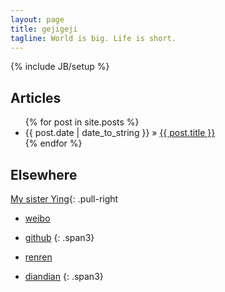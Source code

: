 ```yaml
---
layout: page
title: gejigeji
tagline: World is big. Life is short.
---
```

{% include JB/setup %}


## Articles


<ul class="posts">
  {% for post in site.posts %}
    <li><span>{{ post.date | date_to_string }}</span> &raquo; <a href="{{ BASE_PATH }}{{ post.url }}">{{ post.title }}</a></li>
  {% endfor %}
</ul>

## Elsewhere
 [My sister Ying](https://farm9.staticflickr.com/8117/8626984877_58151bb6bc_b.jpg){: .pull-right

 * [weibo](http://weibo.com/twinsgejigeji)
 * [github](https://github.com/gejigeji)
 {: .span3}

 * [renren](http:www.renren.com/twinsgejigeji)
 *  [diandian](http://www.diandian.com/dianlog/twinsgejigeji)
 {: .span3}
